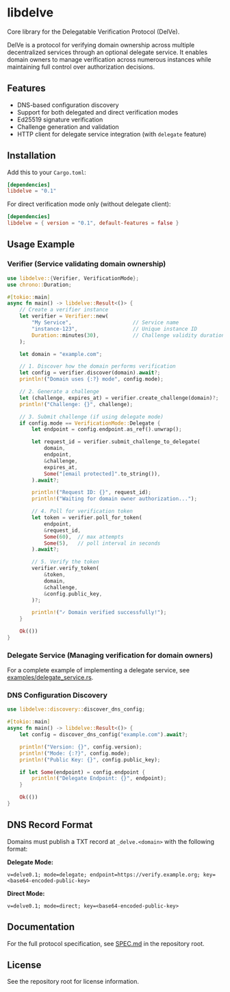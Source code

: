# libdelve

Core library for the Delegatable Verification Protocol (DelVe).

DelVe is a protocol for verifying domain ownership across multiple decentralized services through an optional delegate service. It enables domain owners to manage verification across numerous instances while maintaining full control over authorization decisions.

## Features

- DNS-based configuration discovery
- Support for both delegated and direct verification modes
- Ed25519 signature verification
- Challenge generation and validation
- HTTP client for delegate service integration (with `delegate` feature)

## Installation

Add this to your `Cargo.toml`:

```toml
[dependencies]
libdelve = "0.1"
```

For direct verification mode only (without delegate client):

```toml
[dependencies]
libdelve = { version = "0.1", default-features = false }
```

## Usage Example

### Verifier (Service validating domain ownership)

```rust
use libdelve::{Verifier, VerificationMode};
use chrono::Duration;

#[tokio::main]
async fn main() -> libdelve::Result<()> {
    // Create a verifier instance
    let verifier = Verifier::new(
        "My Service",                    // Service name
        "instance-123",                  // Unique instance ID
        Duration::minutes(30),           // Challenge validity duration
    );

    let domain = "example.com";

    // 1. Discover how the domain performs verification
    let config = verifier.discover(domain).await?;
    println!("Domain uses {:?} mode", config.mode);

    // 2. Generate a challenge
    let (challenge, expires_at) = verifier.create_challenge(domain)?;
    println!("Challenge: {}", challenge);

    // 3. Submit challenge (if using delegate mode)
    if config.mode == VerificationMode::Delegate {
        let endpoint = config.endpoint.as_ref().unwrap();

        let request_id = verifier.submit_challenge_to_delegate(
            domain,
            endpoint,
            &challenge,
            expires_at,
            Some("[email protected]".to_string()),
        ).await?;

        println!("Request ID: {}", request_id);
        println!("Waiting for domain owner authorization...");

        // 4. Poll for verification token
        let token = verifier.poll_for_token(
            endpoint,
            &request_id,
            Some(60),  // max attempts
            Some(5),   // poll interval in seconds
        ).await?;

        // 5. Verify the token
        verifier.verify_token(
            &token,
            domain,
            &challenge,
            &config.public_key,
        )?;

        println!("✓ Domain verified successfully!");
    }

    Ok(())
}
```

### Delegate Service (Managing verification for domain owners)

For a complete example of implementing a delegate service, see [examples/delegate_service.rs](examples/delegate_service.rs).

### DNS Configuration Discovery

```rust
use libdelve::discovery::discover_dns_config;

#[tokio::main]
async fn main() -> libdelve::Result<()> {
    let config = discover_dns_config("example.com").await?;

    println!("Version: {}", config.version);
    println!("Mode: {:?}", config.mode);
    println!("Public Key: {}", config.public_key);

    if let Some(endpoint) = config.endpoint {
        println!("Delegate Endpoint: {}", endpoint);
    }

    Ok(())
}
```

## DNS Record Format

Domains must publish a TXT record at `_delve.<domain>` with the following format:

**Delegate Mode:**
```
v=delve0.1; mode=delegate; endpoint=https://verify.example.org; key=<base64-encoded-public-key>
```

**Direct Mode:**
```
v=delve0.1; mode=direct; key=<base64-encoded-public-key>
```

## Documentation

For the full protocol specification, see [SPEC.md](../../SPEC.md) in the repository root.

## License

See the repository root for license information.
